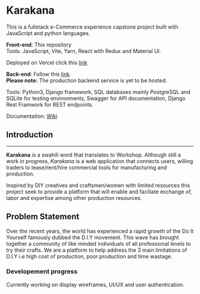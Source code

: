 # Karakana
This is a fullstack e-Commerce experience capstone project built with JavaScript and python languages.

**Front-end**: This repository
<br>
Tools: JavaScript, Vite, Yarn, React with Redux and Material UI.

Deployed on Vercel click this [link](https://karakana-by-kimperria.netlify.app/)

**Back-end**: Follow this [link](https://github.com/John-Kimani/karakana_server_microservice.git).
<br>
**Please note:** The production backend service is yet to be hosted.

Tools: Python3, Django framework, SQL databases mainly PostgreSQL and SQLite for testing environments, Swagger for API documentation, Django Rest Framwork for REST endpoints.

Documentation: [Wiki](https://github.com/John-Kimani/karakana_server_microservice/wiki)

## Introduction
---
**Karakana** is a swahili word that translates to Workshop. Although still a work in progress, *Karakana* is a web application that connects users, willing traders to lease/rent/hire commercial tools for manufacturing and production.

Inspired by DIY creatives and craftsmen/women with limited resources this project seek to provide a platform that will enable and faciliate exchange of, labor and expertise among other production resources.

## Problem Statement

Over the recent years, the world has experienced a rapid growth of the Do It Yourself  famously dubbed the D.I.Y movement. This wave has brought together a community of like minded individuals of all professional levels to try their crafts. 
We are a platform to help address the 3 main limitations of D.I.Y i.e high cost of production, poor production and time wastage.

### Developement progress
Currently working on display wireframes, UI/UX and user authentication.